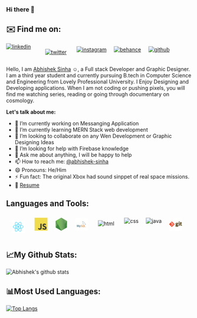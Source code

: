 ### Hi there 👋

## ✉️ Find me on:

 
<p>
   <a href="https://linkedin.com/in/charalambosioannou" target="_blank" rel="noopener noreferrer"> <img src="https://cdn.jsdelivr.net/npm/simple-icons@v3/icons/linkedin.svg" alt="linkedin" width="35"  style=" margin-right:20px"></a>
  <a href="https://twitter.com/home" target="_blank" rel="noopener noreferrer"> <img src="https://external-content.duckduckgo.com/iu/?u=https%3A%2F%2Fimage.flaticon.com%2Ficons%2Fpng%2F512%2F23%2F23931.png&f=1&nofb=1" alt="twitter" width="35"  style="vertical-align:top; margin:15px"></a>
  <a href="https://www.instagram.com/_abhishek_sinha/" target="_blank" rel="noopener noreferrer"> <img src="https://external-content.duckduckgo.com/iu/?u=https%3A%2F%2Fmaxcdn.icons8.com%2FShare%2Ficon%2Fwin8%2FLogos%2Finstagram_new1600.png&f=1&nofb=1" alt="instagram" width="35"  style="vertical-align:top; margin:8px"></a>
  <a href=https://www.behance.net/abhisheksinha8" target="_blank" rel="noopener noreferrer"> <img src="https://external-content.duckduckgo.com/iu/?u=https%3A%2F%2Fcdn3.iconfinder.com%2Fdata%2Ficons%2Fpicons-social%2F57%2F77-behance-512.png&f=1&nofb=1" alt="behance" width="35"  style="vertical-align:top; margin:8px"></a>
  <a href=https://github.com/abhisheksinha332" target="_blank" rel="noopener noreferrer"> <img src="https://external-content.duckduckgo.com/iu/?u=https%3A%2F%2Fcdn.afterdawn.fi%2Fv3%2Fnews%2Foriginal%2Fgithub-logo.png&f=1&nofb=1" alt="github" width="35"  style="vertical-align:top; margin:8px"></a>
  
</p>


Hello, I am [Abhishek Sinha](https://abhishek-sinha.netlify.app/) :relaxed:, a Full stack Developer and Graphic Designer. I am a third year student and currently pursuing B.tech in Computer Science and Engineering from Lovely Professional University. I Enjoy Designing and Developing applications. When I am not coding or pushing pixels, you will find me watching series, reading or going through documentary on cosmology.

**Let's talk about me:**

- 🔭 I’m currently working on Messanging Application
- 🌱 I’m currently learning MERN Stack web development
- 👯 I’m looking to collaborate on any Wen Development or Graphic Designing Ideas
- 🤔 I’m looking for help with Firebase knowledge
- 💬 Ask me about anything, I will be happy to help
- 📫 How to reach me: [@abhishek-sinha](https://www.linkedin.com/in/abhishek-sinha-5007bb169/)
- 😄 Pronouns: He/Him
- ⚡ Fun fact: The original Xbox had sound sinppet of real space missions.
- 📝 [Resume](https://abhishek-sinha.netlify.app/assets/doc/resume1-min.pdf)


## Languages and Tools:
<p>
<img src="https://raw.githubusercontent.com/github/explore/80688e429a7d4ef2fca1e82350fe8e3517d3494d/topics/react/react.png" alt="react" width="35"  style="vertical-align:top; margin:15px">
<img src="https://raw.githubusercontent.com/github/explore/80688e429a7d4ef2fca1e82350fe8e3517d3494d/topics/javascript/javascript.png" alt="javascript" width="35"  style="vertical-align:top; margin:8px">
<img src="https://raw.githubusercontent.com/github/explore/80688e429a7d4ef2fca1e82350fe8e3517d3494d/topics/nodejs/nodejs.png" alt="node" width="35"  style="vertical-align:top; margin:8px">
 <img src="https://raw.githubusercontent.com/github/explore/80688e429a7d4ef2fca1e82350fe8e3517d3494d/topics/mysql/mysql.png" alt="sql" width="35"  style="vertical-align:top; margin:8px">
 
 <img src="https://upload.wikimedia.org/wikipedia/commons/thumb/6/61/HTML5_logo_and_wordmark.svg/200px-HTML5_logo_and_wordmark.svg.png" alt="html" width="35"  style="vertical-align:top; margin:15px">
<img src="https://external-content.duckduckgo.com/iu/?u=https%3A%2F%2Fwww.lifewire.com%2Fthmb%2Fs9kfBeuaF14VAGgE-SjDB-L0ZDs%3D%2F768x0%2Ffilters%3Ano_upscale()%3Amax_bytes(150000)%3Astrip_icc()%2Fcss3-57b597e85f9b58b5c2b338de.png&f=1&nofb=1" alt="css" width="35"  style="vertical-align:top; margin:8px">
<img src="https://external-content.duckduckgo.com/iu/?u=https%3A%2F%2Fqph.fs.quoracdn.net%2Fmain-qimg-48b7a3d8958565e7aa3ad4dbf2312770&f=1&nofb=1" alt="java" width="35"  style="vertical-align:top; margin:8px">
 <img src="https://raw.githubusercontent.com/github/explore/80688e429a7d4ef2fca1e82350fe8e3517d3494d/topics/git/git.png" alt="git" width="35"  style="vertical-align:top; margin:8px">
 </p>
 
 
 ## 📈My Github Stats:

 ![Abhishek's github stats](https://github-readme-stats.vercel.app/api?username=abhisheksinha332&show_icons=true&theme=radical)

 ## 📊Most Used Languages:

[![Top Langs](https://github-readme-stats.vercel.app/api/top-langs/?username=abhisheksinha332&layout=compact)](https://github.com/abhisheksinha332/github-readme-stats)
